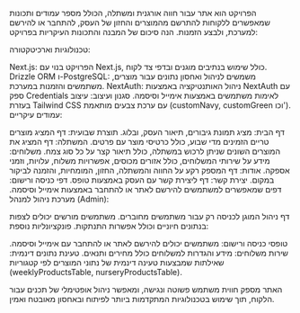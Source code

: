הפרויקט הוא אתר עבור חווה אורגנית ומשתלה, הכולל מספר עמודים ותכונות שמאפשרים ללקוחות להתרשם מהמוצרים והחזון של העסק, להתחבר או להירשם למערכת, ולבצע הזמנות. הנה סיכום של המבנה והתכונות העיקריות בפרויקט:

טכנולוגיות וארכיטקטורה:

Next.js: הפרויקט בנוי עם Next.js, כולל שימוש בנתיבים מוגנים ובדפי צד לקוח.
Drizzle ORM ו-PostgreSQL: משמשים לניהול ואחסון נתונים עבור מוצרים, משתמשים והזמנות במערכת.
NextAuth: ניהול האותנטיקציה באמצעות NextAuth עם ספק Credentials לאימות משתמשים באמצעות אימייל וסיסמה.
סגנון ועיצוב: עיצוב בעזרת Tailwind CSS עם ערכת צבעים מותאמת (customNavy, customGreen וכו').
עמודים עיקריים:

דף הבית: מציג תמונת גיבורים, תיאור העסק, ובלוג.
תוצרת שבועית: דף המציג מוצרים טריים הזמינים מדי שבוע, כולל כרטיסי מוצר עם פרטים.
המשתלה: דף המציג את המוצרים השונים שניתן לרכוש במשתלה, כולל תיאור קצר על כל סוג צמח.
משלוחים: מידע על שירותי המשלוחים, כולל אזורים מכוסים, אפשרויות משלוח, עלויות, וזמני אספקה.
אודות: דף המספק רקע על החווה והמשתלה, החזון, המומחיות, והזמנה לביקור במקום.
יצירת קשר: דף ליצירת קשר עם העסק באמצעות טופס.
דפי כניסה ורישום: דפים שמאפשרים למשתמשים להירשם לאתר או להתחבר באמצעות אימייל וסיסמה.
מערכת ניהול למנהל (Admin):

דף ניהול המוגן לכניסה רק עבור משתמשים מחוברים. משתמשים מורשים יכולים לצפות בנתונים חיוניים וכולל אפשרות התנתקות.
פונקציונליות נוספת:

טופסי כניסה ורישום: משתמשים יכולים להירשם לאתר או להתחבר עם אימייל וסיסמה.
שירות משלוחים: מידע והגדרות למשלוחים כולל מחירים ותנאים.
טעינת נתונים דינמית: שאילתות שמבצעות טעינה דינמית של נתוני המוצרים לפי קטגוריות (weeklyProductsTable, nurseryProductsTable).

האתר מספק חווית משתמש פשוטה ונגישה, ומאפשר ניהול אופטימלי של תכנים עבור הלקוח, תוך שימוש בטכנולוגיות המתקדמות ביותר לפיתוח ובאחסון מאובטח ואמין.

